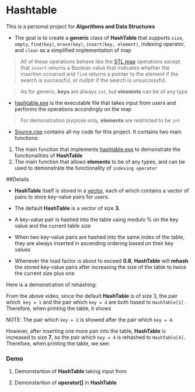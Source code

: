 # Hashtable

This is a personal project for **Algorithms and Data Structures**

* The goal is to create a **generic** class of **HashTable** that supports `size`, `empty`, `find(key)`, `erase(key)`, `insert(key, element)`, indexing operator, and `clear` as a simplified implementation of map

> All of these operations behave like the [STL map](https://cplusplus.com/reference/map/map/) operations except that `insert` returns a Boolean value that indicates whether the insertion occurred and `find` returns a pointer to the element if the search is successful, or *nullptr* if the search is unsuccessful. 

> As for generic, **keys** are always `int`, but **elements** can be of any type


* [hashtable.exe](hashtable.exe) is the executable file that takes input from users and performs the operations accordingly on the map
> For demonstration purpose only, **elements** are restricted to be `int`

* [Source.cpp](Source.cpp) contains all my code for this project. It contains two main functions:
1. The main function that implements [hashtable.exe](hashtable.exe) to demonstrate the functionalities of **HashTable**
2. The main function that allows **elements** to be of any types, and can be used to demonstrate the functionality of `indexing operator`

##Details

* **HashTable** itself is stored in a [vector](https://cplusplus.com/reference/vector/vector/), each of which contains a vector of pairs to store key-value pairs for users.


* The default **HashTable** is a vector of size **3**.

* A key-value pair is hashed into the table using modulo % on the key value and the current table size 

* When two key-value pairs are hashed into the same index of the table, they are always inserted in ascending ordering based on their key values 


* Whenever the load factor is about to exceed **0.8**, **HashTable** will **rehash** the stored key-value pairs after increasing the size of the table to twice the current size plus one

Here is a demonstration of rehashing:


From the above video, since the default **HashTable** is of size 3, the pair which` key = 1` and the pair which `key = 4` are both hased to ```HashTable[1]``` . Therefore, when printing the table, it shows


NOTE: The pair which `key = 2` is showed after the pair which `key = 4`.

However, after inserting one more pair into the table, **HashTable** is increased to size **7**, so the pair which `key = 4` is rehashed to ```HashTable[4]```. Therefore, when printing the table, we see:


### Demo
1. Demonstartion of **HashTable** taking input from 

2. Demonstartion of **operator[]** in **HashTable** 



